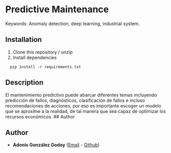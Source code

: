 # Predictive Maintenance

Keywords: Anomaly detection, deep learning, industrial system.

## Installation

1. Clone this repository / unzip
2. Install dependencies
 ```
   pip install -r requirements.txt
 ```
## Description

El mantenimiento predictivo puede abarcar diferentes temas incluyendo predicción de fallos, diagnósticos, clasificación 
de fallos e incluso recomendaciones de acciones, por eso es importante escoger un modelo que se aproxime a la realidad, 
de tal manera que sea capaz de optimizar los recursos económicos. ## Author

## Author
* **Adonis González Godoy** ([Email](adions025@gmail.com) - [Github](https://github.com/adions025))

